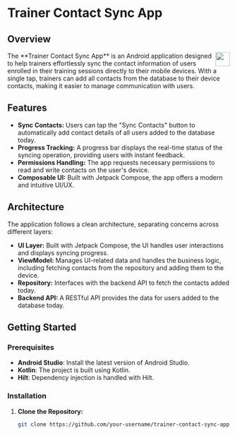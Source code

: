 # Trainer Contact Sync App

## Overview

<img src="https://github.com/user-attachments/assets/4772185c-2a90-46e3-901a-9d119e8e2805" align="right" width="32"/>
The **Trainer Contact Sync App** is an Android application designed to help trainers effortlessly sync the contact information of users enrolled in their training sessions directly to their mobile devices. With a single tap, trainers can add all contacts from the database to their device contacts, making it easier to manage communication with users.

## Features

- **Sync Contacts:** Users can tap the "Sync Contacts" button to automatically add contact details of all users added to the database today.
- **Progress Tracking:** A progress bar displays the real-time status of the syncing operation, providing users with instant feedback.
- **Permissions Handling:** The app requests necessary permissions to read and write contacts on the user's device.
- **Composable UI:** Built with Jetpack Compose, the app offers a modern and intuitive UI/UX.

## Architecture

The application follows a clean architecture, separating concerns across different layers:

- **UI Layer:** Built with Jetpack Compose, the UI handles user interactions and displays syncing progress.
- **ViewModel:** Manages UI-related data and handles the business logic, including fetching contacts from the repository and adding them to the device.
- **Repository:** Interfaces with the backend API to fetch the contacts added today.
- **Backend API:** A RESTful API provides the data for users added to the database today. 

## Getting Started

### Prerequisites

- **Android Studio**: Install the latest version of Android Studio.
- **Kotlin**: The project is built using Kotlin.
- **Hilt**: Dependency injection is handled with Hilt.

### Installation

1. **Clone the Repository:**

   ```bash
   git clone https://github.com/your-username/trainer-contact-sync-app.git

